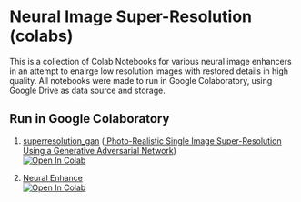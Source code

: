 # Neural Image Super-Resolution (colabs)

This is a collection of Colab Notebooks for various neural image enhancers in an attempt to enalrge low resolution images with restored details in high quality. All notebooks were made to run in Google Colaboratory, using Google Drive as data source and storage.

## Run in Google Colaboratory

1. [superresolution_gan](https://github.com/fukumame/superresolution_gan) ([ Photo-Realistic Single Image Super-Resolution Using a Generative Adversarial Network](https://arxiv.org/abs/1609.04802)) <br>
[![Open In Colab](https://colab.research.google.com/assets/colab-badge.svg)](https://colab.research.google.com/github/olaviinha/NeuralImageSuperResolution/blob/master/image_superres.ipynb)

2. [Neural Enhance](https://github.com/alexjc/neural-enhance) <br>
[![Open In Colab](https://colab.research.google.com/assets/colab-badge.svg)](https://colab.research.google.com/github/olaviinha/NeuralImageSuperResolution/blob/master/neural_enhance.ipynb)



